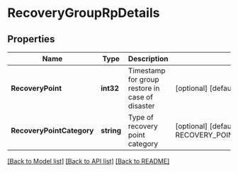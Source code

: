 # RecoveryGroupRpDetails

## Properties
Name | Type | Description | Notes
------------ | ------------- | ------------- | -------------
**RecoveryPoint** | **int32** | Timestamp for group restore in case of disaster | [optional] [default to 0]
**RecoveryPointCategory** | **string** | Type of recovery point category | [optional] [default to RECOVERY_POINT_CATEGORY.LATEST]

[[Back to Model list]](../README.md#documentation-for-models) [[Back to API list]](../README.md#documentation-for-api-endpoints) [[Back to README]](../README.md)

